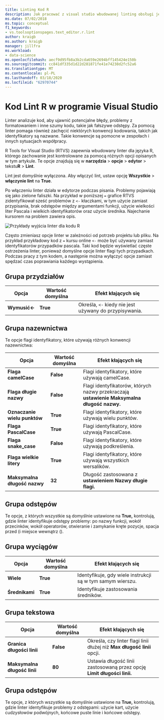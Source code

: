 ```yaml
---
title: Linting Kod R
description: Jak pracować z visual studio wbudowanej linting obsługi języka R, w tym opcje linter.
ms.date: 07/02/2018
ms.topic: conceptual
f1_keywords:
- vs.toolsoptionspages.text_editor.r.lint
author: kraigb
ms.author: kraigb
manager: jillfra
ms.workload:
- data-science
ms.openlocfilehash: aecf9d95fb8a3b2cda659e2694bff145424e150b
ms.sourcegitcommit: cc841df335d1d22d281871fe41e74238d2fc52a6
ms.translationtype: MT
ms.contentlocale: pl-PL
ms.lasthandoff: 03/18/2020
ms.locfileid: "62970744"
---
```

# <a name="lint-r-code-in-visual-studio"></a>Kod Lint R w programie Visual Studio

Linter analizuje kod, aby ujawnić potencjalne błędy, problemy z formatowaniem i inne szumy kodu, takie jak fałszywe odstępy. Za pomocą linter pomaga również zachęcić niektórych konwencji kodowania, takich jak identyfikatory są nazwane. Takie konwencje są pomocne w zespołach i innych sytuacjach współpracy.

R Tools for Visual Studio (RTVS) zapewnia wbudowany linter dla języka R, którego zachowanie jest kontrolowane za pomocą różnych opcji opisanych w tym artykule. Te opcje znajdują się w **narzędzia** > **opcje** > **edytor** > tekstu**R** > **Lint**.

Lint jest domyślnie wyłączona. Aby włączyć lint, ustaw opcję **Wszystkie** > **włączynie lint** na **True**.

Po włączeniu linter działa w edytorze podczas pisania. Problemy pojawiają się jako zielone faliszki. Na przykład w poniższej `=` grafice RTVS zidentyfikował sześć problemów z `<-` kłaczkami, w tym użycie zamiast przypisania, brak odstępów między argumentami funkcji, użycie wielkości liter Pascala i wielkich identyfikatorów oraz użycie średnika. Najechanie kursorem na problem zawiera opis.

![Przykłady wyjścia linter dla kodu R](media/linting-01.png)

Często zmieniasz opcje linter w zależności od potrzeb projektu lub pliku. Na przykład przykładowy kod z `=` kursu online `<-` może być używany zamiast identyfikatorów przypadków pascala. Taki kod będzie wyświetlać częste ostrzeżenia linter, ponieważ domyślne opcje linter flagi tych przypadkach. Podczas pracy z tym kodem, a następnie można wyłączyć opcje zamiast spędzać czas poprawiania każdego wystąpienia.

## <a name="assignment-group"></a>Grupa przydziałów

| Opcja | Wartość domyślna | Efekt kłających się |
| --- | --- | --- |
| **Wymusić\<-** | **True** | Określa, `<-` kiedy nie jest używany do przypisywania. |

## <a name="naming-group"></a>Grupa nazewnictwa

Te opcje flagi identyfikatory, które używają różnych konwencji nazewnictwa:

| Opcja | Wartość domyślna | Efekt kłających się |
| --- | --- | --- |
| **Flaga camelCase** | **False** | Flagi identyfikatory, które używają camelCase. |
| **Flaga długie nazwy** | **False** | Flagi identyfikatorów, których nazwy przekraczają **ustawienie Maksymalna długość nazwy.** |
| **Oznaczanie wielu punktów** | **True** | Flagi identyfikatory, które używają wielu punktów. |
| **Flaga PascalCase** | **True** | Flagi identyfikatory, które używają PascalCase. |
| **Flaga snake_case** | **False** | Flagi identyfikatory, które używają podkreślenia. |
| **Flaga wielkie litery** | **True** | Flagi identyfikatory, które używają wszystkich wersalików. |
| **Maksymalna długość nazwy** | **32** | Długość zastosowana z **ustawieniem Nazwy długie flagi.** |

## <a name="spacing-group"></a>Grupa odstępów

Te opcje, z których wszystkie są domyślnie ustawione na **True,** kontrolują, gdzie linter identyfikuje odstępy problemy: po nazwy funkcji, wokół przecinków, wokół operatorów, otwieranie i zamykanie kręte pozycje, spacja przed (i miejsce wewnątrz ().

## <a name="statements-group"></a>Grupa wyciągów

| Opcja | Wartość domyślna | Efekt kłających się |
| --- | --- | --- |
| **Wiele** | **True** | Identyfikuje, gdy wiele instrukcji są w tym samym wierszu. |
| **Średnikami** | **True** | Identyfikuje zastosowania średników. |

## <a name="text-group"></a>Grupa tekstowa

| Opcja | Wartość domyślna | Efekt kłających się |
| --- | --- | --- |
| **Granica długości linii** | **False** | Określa, czy linter flagi linii dłużej niż **Max długość linii** opcji. |
| **Maksymalna długość linii** | **80** | Ustawia długość linii zastosowaną przez opcję **Limit długości linii.** |

## <a name="whitespace-group"></a>Grupa odstępów

Te opcje, z których wszystkie są domyślnie ustawione na **True,** kontrolują, gdzie linter identyfikuje problemy z odstępami: użycie kart, użycie cudzysłowów podwójnych, końcowe puste linie i końcowe odstępy.